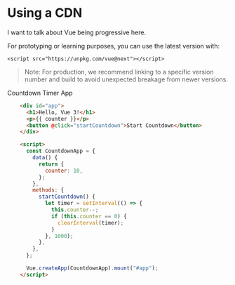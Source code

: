 # Using a CDN

I want to talk about Vue being progressive here.

For prototyping or learning purposes, you can use the latest version with:

```
<script src="https://unpkg.com/vue@next"></script>
```

> Note: For production, we recommend linking to a specific version number and build to avoid unexpected breakage from newer versions.

Countdown Timer App

```html
    <div id="app">
      <h1>Hello, Vue 3!</h1>
      <p>{{ counter }}</p>
      <button @click="startCountdown">Start Countdown</button>
    </div>

    <script>
      const CountdownApp = {
        data() {
          return {
            counter: 10,
          };
        },
        methods: {
          startCountdown() {
            let timer = setInterval(() => {
              this.counter--;
              if (this.counter == 0) {
                clearInterval(timer);
              }
            }, 1000);
          },
        },
      };

      Vue.createApp(CountdownApp).mount("#app");
    </script>
```
